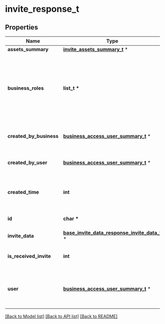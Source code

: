 # invite_response_t

## Properties
Name | Type | Description | Notes
------------ | ------------- | ------------- | -------------
**assets_summary** | [**invite_assets_summary_t**](invite_assets_summary.md) \* |  | [optional] 
**business_roles** | **list_t \*** | The access level a user would be granted on the business if the invite/request is accepted. This can be EMPLOYEE, BIZ_ADMIN, or PARTNER. | [optional] 
**created_by_business** | [**business_access_user_summary_t**](business_access_user_summary.md) \* | Metadata for the business that created the invite/request. | [optional] 
**created_by_user** | [**business_access_user_summary_t**](business_access_user_summary.md) \* | Metadata for the user that created the invite/request. | [optional] 
**created_time** | **int** | The time the invite/request was created. Returned in milliseconds. | [optional] 
**id** | **char \*** | Unique identifier of the invite/request. | [optional] 
**invite_data** | [**base_invite_data_response_invite_data_t**](base_invite_data_response_invite_data.md) \* |  | [optional] 
**is_received_invite** | **int** | Indicates whether the invite/request was received. | [optional] 
**user** | [**business_access_user_summary_t**](business_access_user_summary.md) \* | Metadata for the member/partner that was sent the invite/request. | [optional] 

[[Back to Model list]](../README.md#documentation-for-models) [[Back to API list]](../README.md#documentation-for-api-endpoints) [[Back to README]](../README.md)


